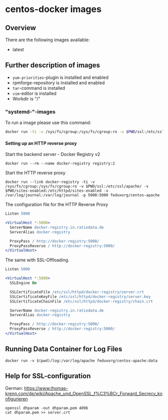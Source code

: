 # centos-docker images

## Overview

There are the following images available:

* latest

## Further description of images


* `yum-priorities`-plugin is installed and enabled
* rpmforge-repository is installed and enabled
* `tar`-command is installed
* `vim`-editor is installed
* Workdir is "/"

### "systemd-"-images

To run a image please use this command:

~~~bash
docker run -ti -v /sys/fs/cgroup:/sys/fs/cgroup:ro -v $PWD/ssl:/etc/ssl/apache/ -v $PWD/sites-enabled:/etc/httpd/sites-enabled -v /var/log/journal:/var/log/journal feduxorg/centos-apache
~~~

#### Setting up an HTTP reverse proxy

Start the backend server - Docker Registry v2

~~~
docker run --rm --name docker-registry registry:2
~~~

Start the HTTP reverse proxy

~~~
docker run --link docker-registry -ti -v /sys/fs/cgroup:/sys/fs/cgroup:ro -v $PWD/ssl:/etc/ssl/apache/ -v $PWD/sites-enabled:/etc/httpd/sites-enabled -v /var/log/journal:/var/log/journal -p 5000:5000 feduxorg/centos-apache
~~~

The configuration file for the HTTP Reverse Proxy

~~~apache
Listen 5000

<VirtualHost *:5000>
  ServerName docker-registry.in.ratiodata.de
  ServerAlias docker-registry

  ProxyPass / http://docker-registry:5000/
  ProxyPassReverse / http://docker-registry:5000/
</VirtualHost>
~~~

The same with SSL-Offloading.

~~~apache
Listen 5000

<VirtualHost *:5000>
  SSLEngine On

  SSLCertificateFile /etc/ssl/httpd/docker-registry/server.crt
  SSLCertificateKeyFile /etc/ssl/httpd/docker-registry/server.key
  SSLCertificateChainFile /etc/ssl/httpd/docker-registry/chain.crt

  ServerName docker-registry.in.ratiodata.de
  ServerAlias docker-registry

  ProxyPass / http://docker-registry:5000/
  ProxyPassReverse / http://docker-registry:5000/
</VirtualHost>
~~~

## Running Data Container for Log Files

~~~
docker run -v $(pwd)/log:/var/log/apache feduxorg/centos-apache:data
~~~

## Help for SSL-configuration

German: https://www.thomas-krenn.com/de/wiki/Apache_und_OpenSSL_f%C3%BCr_Forward_Secrecy_konfigurieren

~~~
openssl dhparam -out dhparam.pem 4096
cat dhparam.pem >> server.crt
~~~
